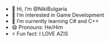 - 👋 Hi, I’m @NikiBulgaria
- 👀 I’m interested in Game Development
- 🌱 I’m currently learning C# and C++
- 😄 Pronouns: He/Him
- ⚡ Fun fact: I LOVE AZIS

<!---
NikiBulgaria/NikiBulgaria is a ✨ special ✨ repository because its `README.md` (this file) appears on your GitHub profile.
You can click the Preview link to take a look at your changes.
--->
